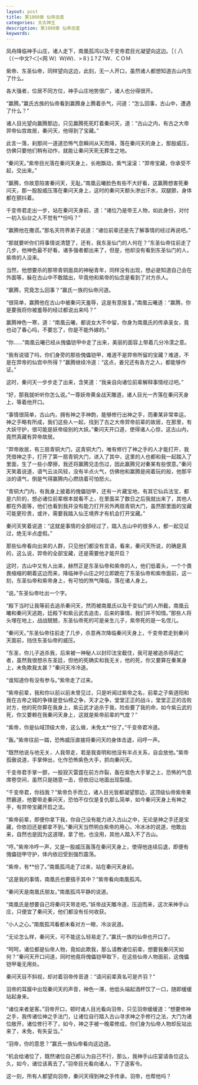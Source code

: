 ```yaml
---
layout: post
title: 第1080章 仙帝态度
categories: 太古神王
description: 第1080章 仙帝态度
keywords:
---
```


凤舟降临神手山庄，诸人走下，南凰孤鸿以及千变帝君目光凝望向这边。［（ 八〔（一中文?＜[<网  Ｗ〕Ｗ)Ｗ)．>８}１?Ｚ?Ｗ．ＣＯＭ

紫帝、东圣仙帝，同样望向这边，此刻，无一人开口，虽然诸人都想知道古山内生了什么。

各大强者，位居不同方位，神手山庄地势很广，诸人也分得很开。

“赢腾。”赢氏古族的仙帝看到赢腾身上腾着杀气，问道：“怎么回事，古山中，遭遇了什么？”

诸人目光望向赢腾那边，只见赢腾死死盯着秦问天，道：“古山之内，有古之大帝羿帝仙宫故居，秦问天，他得到了宝藏。”

此言一落，刹那间一道道恐怖气息瞬间从天而降，落在秦问天的身上，那股威压，仿佛只要他们稍有动作，就能让秦问天死无葬生之地。

“秦问天。”紫帝目光落在秦问天身上，长袍飘动，紫气滚滚：“羿帝宝藏，你承受不起，交出来。”

“赢腾，你故意陷害秦问天，无耻。”南凰云曦脸色有些不大好看，这赢腾想害死秦问天，那一股股威压落在秦问天身上，这时的秦问天额头渗出汗水，双腿颤，身体都在颤抖着。

千变帝君走出一步，站在秦问天身前，道：“诸位乃是帝王人物，如此身份，对付一初入仙台之人不觉有**份吗？”

“赢腾他在撒谎。”那名天符界弟子说道：“诸位前辈还是先了解事情的经过再说吧。”

“那就要听你们将事情说清楚了，还有，我东圣仙门的人何在？”东圣仙帝往前走了几步，他神色最不好看，诸多强者都出来了，但是，他却没有看到东圣仙门的人，紫帝的人没来。

当然，他想要杀的那带青铜面具的神秘青年，同样没有出现，想必是知道自己会在外面等，躲在古山中不敢踏出，毕竟他和紫帝的仙念是看到了对方杀人。

“赢腾，究竟怎么回事？”赢氏一族的仙帝问道。

“很简单，赢腾他在古山中被秦问天羞辱，这是有意报复。”南凰云曦道：“赢腾，你是要我将你被羞辱的经过都说出来吗？”

赢腾神色一寒，道：“南凰云曦，都说女大不中留，你身为南凰氏的传承圣女，竟也动了春心吗，不要忘了，你是不能外嫁的。”

“你……”南凰云曦已经从傀儡铠甲中走了出来，美丽的面容上带着几分冷漠之意。

“我有说错了吗，你们身旁的那些傀儡铠甲，难道不是羿帝所留的宝藏？难道，不是在羿帝的仙宫中所得？”赢腾继续冷道：“这点，姜兄还有各方之人，都能够作证。”

这时，秦问天一步步走了出来，含笑道：“我亲自向诸位前辈解释事情经过吧。”

“好，那我就听听你怎么说。”一尊妖帝黄金战天雕道，诸人目光一齐落在秦问天身上，等着他开口。

“事情很简单，古山内，拥有神之手神韵，能够修行出神之手，而秦某非常幸运，神之手略有所成，我们这些人一起，找到了古之大帝羿帝前辈的故居，在那里，有大妖守护，很可能是妖帝级别的大妖。”秦问天开口道，使得诸人心惊，这古山内，竟然真藏有羿帝故居。

“羿帝故居，有三扇青铜大门，这青铜大门，唯有修行了神之手的人才能打开，我凭借神之手，打开了第一扇青铜大门，进入了其中，这里的人也都和我一起踏入了里面，生了一些小摩擦，我还将赢腾兄击伤过，因此赢腾兄对秦某有些恨意。”秦问天笑着说道，语气云淡风轻，没有半点火气，仿佛他和赢腾是闹着玩的般，他那平淡的语气，倒是气得赢腾内心燃烧着可怕怒火。

“青铜大门内，有我身上披着的傀儡铠甲，还有一片藏宝地，有其它仙兵法宝，都是六阶的，想必诸位前辈根本就看不上，在里面呆了数日之后我就出来了，其他人都在外面等，他们也看到我并没有能力打开另外两扇青铜大门，虽然那里面的宝藏可能更珍贵，或许，需要我踏入仙王境界才有机会打开宝藏。”

秦问天笑着说道：“这就是事情的全部经过了，踏入古山中的很多人，都一起见证过，绝无半点虚假。”

那些仙帝看向出来的人群，只见他们都没有言语，看来，秦问天所说，的确是真的，这么说，羿帝的全部宝藏，还是需要他才能开启？

这时，古山中又有人出来，赫然正是东圣仙帝和紫帝的人，他们低着头，一个个畏畏缩缩的朝着这边而来，降临神手山庄之时立即跪在了东圣仙帝和紫帝面前，这一刻，东圣仙帝和紫帝身上，有可怕的煞气降临，落在诸人身上。

“说。”东圣仙帝吐出一个字。

“殿下当时让我等前去追杀秦问天，然而被南凰氏以及千变仙门的人所截，南凰云曦和秦问天逃跑，廷殿下和紫云武去追击，后来的事情，我们并不知情。”那些人将头埋在地上，战战兢兢，东圣仙帝死的可是亲生儿子，紫帝死的是一名侄儿。

“秦问天。”东圣仙帝往前走了几步，杀意再次降临秦问天身上，千变帝君走到秦问天面前，挡住东圣仙帝的威压。

“东圣，你儿子追杀我，后来被一神秘人以封印法宝截住，我可是被追杀得逃亡者，虽然我很想杀东圣廷，但他的死确实和我无关，他的死，你又要算在秦某身上，未免欺我太甚？”秦问天冷冷道。

“谁知道你有没有参与。”紫帝走了过来。

“紫帝前辈，我和你以前以前未曾见过，只是听闻过紫帝之名，前辈之子紫道阳和我在古帝之城的争锋是登仙榜之争，天才之争，堂堂正正的战斗，堂堂正正的击败对方，他的死你算在我身上，紫云武才追杀于我，险些要了我的命，如今紫云武的死，你又要赖在我秦问天身上，这就是紫帝前辈的气度？”

“紫帝，你是仙域顶级大帝，这么做，未免太**份了。”千变帝君冷道。

“轰。”紫帝往前一踏，恐怖威压直接将秦问天的身体击退，闷哼一声。

“既然他说与他无关，人我带走，若是我查明和他没有半点关系，自会放他。”紫帝孤傲说道，手掌伸出，化作恐怖紫色大手，抓向秦问天。

千变帝君手掌一颤，一股寂灭雷霆在前方炸裂，轰在紫色大手掌之上，恐怖的气息席卷空间，虽然只是随意一击，但依旧让地面出现裂缝。

“千变帝君，你挡我？”紫帝负手而立，诸人目光皆都凝望那边，这顶级仙帝紫帝果然霸道，他要带走秦问天，恐怕不仅仅是复仇那么简单，如今秦问天身上有神之手，有羿帝宝藏开启之法。

“紫帝前辈，即便你拿下我，你自己没有能力进入古山之中，无论是神之手还是宝藏，你依旧还是都拿不到。”秦问天当然明白紫帝的用心，冷冰冰的说道，他敢出来，自然也是因为这道理，拿了他，也没用，其他人踏入不了古山。

“哼。”紫帝冷哼一声，又是一股威压轰落在秦问天身上，使得他连续后退，即便有傀儡铠甲守护，体内依旧受到强烈震荡。

“紫帝，有**份了。”南凰孤鸿走了过来，站在秦问天身前。

“这是我的事情，南凰氏也要插手其中？”紫帝看向南凰孤鸿。

“秦问天是南凰氏朋友。”南凰孤鸿平静的说道。

“南凰氏是想要自己将秦问天带走吧。”妖帝战天雕冷道，压迫而来，这次来神手山庄，只便宜了秦问天，他们都没有任何收获。

“小人之心。”南凰孤鸿看都未看对方一眼，冷淡说道。

“无论怎么样，秦问天，可不能这么轻易走了。”赢氏一族的仙帝也开口了。

“呵呵，诸位都是仙帝人物，竟如此欺我，那么请教诸位前辈，想要我秦问天如何？”秦问天开口问道，同时他竟将傀儡铠甲取下，在这些仙帝人物面前，这傀儡铠甲毫无用处。

秦问天目不斜视，却对着羽帝传音道：“请问前辈真名可是齐羽？”

羽帝的耳膜中出现秦问天的声音，神色一滞，他低头端起酒杯饮了一口，随即缓缓站起身来。

“诸位来者是客。”羽帝开口，顿时诸人目光看向羽帝，只见羽帝缓缓道：“想要修神之手，我传诸位神之手法门，让诸位自行踏入古山寻求神之手修行之法，大门为诸位敞开，诸位修行不了，如今，神之手被一晚辈修成，你们身为仙帝人物却反站出来了，未免，有失妥当。”

“羽帝，你的意思？”赢氏一族仙帝看向这边道。

“机会给诸位了，既然诸位自己都认为自己不行，那么，我神手山庄宴请各位这么久，如今，诸位该离去了。”羽帝目光看向诸人，下了逐客令。

这一刻，所有人都望向羽帝，秦问天得到神之手传承，羽帝，也帮他吗？
